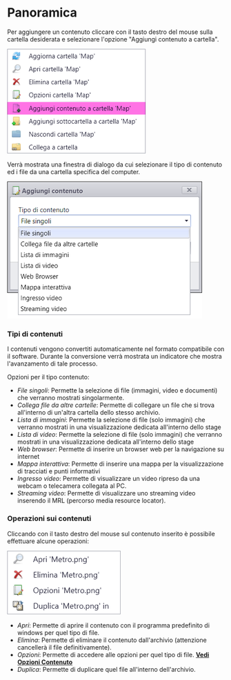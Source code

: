 # Panoramica
Per aggiungere un contenuto cliccare con il tasto destro del mouse sulla cartella desiderata e selezionare l'opzione "Aggiungi contenuto a cartella".

![](/img/contents_overview_1.png)

Verrà mostrata una finestra di dialogo da cui selezionare il tipo di contenuto ed i file da una cartella specifica del computer.

![](/img/contents_overview_2.png)

### Tipi di contenuti
I contenuti vengono convertiti automaticamente nel formato compatibile con il software. Durante la conversione verrà mostrata un indicatore che mostra l'avanzamento di tale processo.

Opzioni per il tipo contenuto:

* _File singoli_: Permette la selezione di file (immagini, video e documenti) che verranno mostrati singolarmente.
* _Collega file da altre cartelle_: Permette di collegare un file che si trova all'interno di un'altra cartella dello stesso archivio.
* _Lista di immagini_: Permette la selezione di file (solo immagini) che verranno mostrati in una visualizzazione dedicata all'interno dello stage
* _Lista di video_: Permette la selezione di file (solo immagini) che verranno mostrati in una visualizzazione dedicata all'interno dello stage
* _Web browser_: Permette di inserire un browser web per la navigazione su internet
* _Mappa interattiva_: Permette di inserire una mappa per la visualizzazione di tracciati e punti informativi
* _Ingresso video_: Permette di visualizzare un video ripreso da una webcam o telecamera collegata al PC.
* _Streaming video_: Permette di visualizzare uno streaming video inserendo il MRL (percorso media resource locator).

### Operazioni sui contenuti
Cliccando con il tasto destro del mouse sul contenuto inserito è possibile effettuare alcune operazioni:

![](/img/contents_overview_3.png)

* _Apri_: Permette di aprire il contenuto con il programma predefinito di windows per quel tipo di file.
* _Elimina_: Permette di eliminare il contenuto dall'archivio (attenzione cancellerà il file definitivamente).
* _Opzioni_: Permette di accedere alle opzioni per quel tipo di file. [__Vedi Opzioni Contenuto__](/it/2.16/media-manager/content-option.md)
* _Duplica_: Permette di duplicare quel file all'interno dell'archivio.
